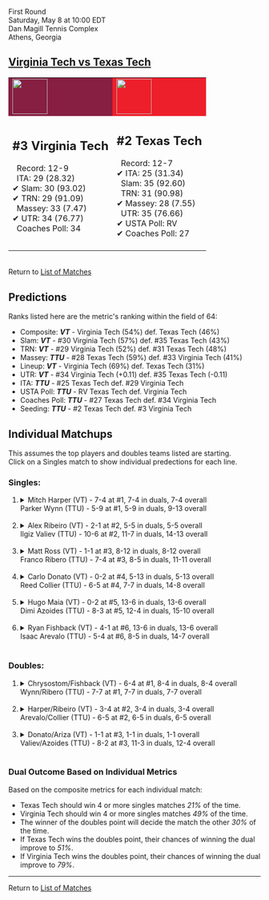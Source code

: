 First Round  
Saturday, May 8 at 10:00 EDT  
Dan Magill Tennis Complex  
Athens, Georgia  
## [Virginia Tech vs Texas Tech](https://www.ncaa.com/game/5833391)  

<table><tr style="background-color: #d9d9d9 !important"><td style="background-color: #861F41 !important"><img src="https://www.ncaa.com/sites/default/files/images/logos/schools/v/virginia-tech.70.png" width="70" height="70" /></td><td style="background-color: #ED1F2A !important"><img src="https://www.ncaa.com/sites/default/files/images/logos/schools/t/texas-tech.70.png" width="70" height="70" /></td></tr><tr>
<td>  

<h2>#3 Virginia Tech</h2>  
&nbsp; Record: 12-9<br>  
&nbsp; ITA: 29 (28.32)<br>  
&#10004; Slam: 30 (93.02)<br>  
&#10004; TRN: 29 (91.09)<br>  
&nbsp; Massey: 33 (7.47)<br>  
&#10004; UTR: 34 (76.77)<br>  
&nbsp; Coaches Poll: 34<br>  
<br>  

</td>
<td>  

<h2>#2 Texas Tech</h2>  
&nbsp; Record: 12-7<br>  
&#10004; ITA: 25 (31.34)<br>  
&nbsp; Slam: 35 (92.60)<br>  
&nbsp; TRN: 31 (90.98)<br>  
&#10004; Massey: 28 (7.55)<br>  
&nbsp; UTR: 35 (76.66)<br>  
&#10004; USTA Poll: RV<br>  
&#10004; Coaches Poll: 27<br>  
<br>  

</td>
</tr></table>  


<br>Return to [List of Matches](../index.md)  

## Predictions  

Ranks listed here are the metric's ranking within the field of 64:  
- Composite: ***VT*** - Virginia Tech (54%) def. Texas Tech (46%)  
- Slam: ***VT*** - #30 Virginia Tech (57%) def. #35 Texas Tech (43%)  
- TRN: ***VT*** - #29 Virginia Tech (52%) def. #31 Texas Tech (48%)  
- Massey: ***TTU*** - #28 Texas Tech (59%) def. #33 Virginia Tech (41%)  
- Lineup: ***VT*** - Virginia Tech (69%) def. Texas Tech (31%)  
- UTR: ***VT*** - #34 Virginia Tech (+0.11) def. #35 Texas Tech (-0.11)  
- ITA: ***TTU*** - #25 Texas Tech def. #29 Virginia Tech  
- USTA Poll: ***TTU*** - RV Texas Tech def. Virginia Tech  
- Coaches Poll: ***TTU*** - #27 Texas Tech def. #34 Virginia Tech  
- Seeding: ***TTU*** - #2 Texas Tech def. #3 Virginia Tech  

## Individual Matchups  
This assumes the top players and doubles teams listed are starting.  
Click on a Singles match to show individual predections for each line.  

### Singles:  

<ol>
<li><details>
<summary markdown="span">Mitch Harper (VT) - 7-4 at #1, 7-4 in duals, 7-4 overall<br>Parker Wynn (TTU) - 5-9 at #1, 5-9 in duals, 9-13 overall</summary>
<h4>Predictions</h4><ul>
<li>Composite: <b><i>VT</i></b> - Harper (75%) def. Wynn (25%)</li>  
<li>Slam: <b><i>VT</i></b> - Harper (78%) def. Wynn (22%)</li>  
<li>TRN: <b><i>VT</i></b> - Harper (80%) def. Wynn (20%)</li>  
<li>Massey: <b><i>VT</i></b> - Harper (65%) def. Wynn (35%)</li>  
<li>UTR: <b><i>VT</i></b> - Harper (81%) def. Wynn (19%)</li>  
<li>ITA: <b><i>VT</i></b> - Harper (7.69) def. Wynn (1.67)</li>  
</ul>
</details>&nbsp;</li>
<li><details>
<summary markdown="span">Alex Ribeiro (VT) - 2-1 at #2, 5-5 in duals, 5-5 overall<br>Ilgiz Valiev (TTU) - 10-6 at #2, 11-7 in duals, 14-13 overall</summary>
<h4>Predictions</h4><ul>
<li>Composite: <b><i>TTU</i></b> - Valiev (53%) def. Ribeiro (47%)</li>  
<li>Slam: <b><i>VT</i></b> - Ribeiro (59%) def. Valiev (41%)</li>  
<li>TRN: <b><i>VT</i></b> - Ribeiro (58%) def. Valiev (42%)</li>  
<li>Massey: <b><i>VT</i></b> - Ribeiro (45%) def. Valiev (55%)</li>  
<li>UTR: <b><i>TTU</i></b> - Valiev (75%) def. Ribeiro (25%)</li>  
<li>ITA: <b><i>VT</i></b> - Ribeiro (9.63) def. Valiev (1.70)</li>  
</ul>
</details>&nbsp;</li>
<li><details>
<summary markdown="span">Matt Ross (VT) - 1-1 at #3, 8-12 in duals, 8-12 overall<br>Franco Ribero (TTU) - 7-4 at #3, 8-5 in duals, 11-11 overall</summary>
<h4>Predictions</h4><ul>
<li>Composite: <b><i>VT</i></b> - Ross (70%) def. Ribero (30%)</li>  
<li>Slam: <b><i>VT</i></b> - Ross (78%) def. Ribero (22%)</li>  
<li>TRN: <b><i>VT</i></b> - Ross (72%) def. Ribero (28%)</li>  
<li>Massey: <b><i>VT</i></b> - Ross (65%) def. Ribero (35%)</li>  
<li>UTR: <b><i>VT</i></b> - Ross (71%) def. Ribero (29%)</li>  
<li>ITA: <b><i>VT</i></b> - Ross (6.68) def. Ribero (1.57)</li>  
</ul>
</details>&nbsp;</li>
<li><details>
<summary markdown="span">Carlo Donato (VT) - 0-2 at #4, 5-13 in duals, 5-13 overall<br>Reed Collier (TTU) - 6-5 at #4, 7-7 in duals, 14-8 overall</summary>
<h4>Predictions</h4><ul>
<li>Composite: <b><i>TTU</i></b> - Collier (59%) def. Donato (41%)</li>  
<li>Slam: <b><i>VT</i></b> - Donato (59%) def. Collier (41%)</li>  
<li>TRN: <b><i>TTU</i></b> - Collier (50%) def. Donato (50%)</li>  
<li>Massey: <b><i>TTU</i></b> - Collier (69%) def. Donato (31%)</li>  
<li>UTR: <b><i>TTU</i></b> - Collier (76%) def. Donato (24%)</li>  
<li>ITA: <b><i>VT</i></b> - Donato (2.08) def. Collier (1.70)</li>  
</ul>
</details>&nbsp;</li>
<li><details>
<summary markdown="span">Hugo Maia (VT) - 0-2 at #5, 13-6 in duals, 13-6 overall<br>Dimi Azoides (TTU) - 8-3 at #5, 12-4 in duals, 15-10 overall</summary>
<h4>Predictions</h4><ul>
<li>Composite: <b><i>VT</i></b> - Maia (61%) def. Azoides (39%)</li>  
<li>Slam: <b><i>VT</i></b> - Maia (68%) def. Azoides (32%)</li>  
<li>TRN: <b><i>VT</i></b> - Maia (71%) def. Azoides (29%)</li>  
<li>Massey: <b><i>VT</i></b> - Maia (69%) def. Azoides (31%)</li>  
<li>UTR: <b><i>TTU</i></b> - Azoides (62%) def. Maia (38%)</li>  
<li>ITA: <b><i>VT</i></b> - Maia (2.60) def. Azoides (1.70)</li>  
</ul>
</details>&nbsp;</li>
<li><details>
<summary markdown="span">Ryan Fishback (VT) - 4-1 at #6, 13-6 in duals, 13-6 overall<br>Isaac Arevalo (TTU) - 5-4 at #6, 8-5 in duals, 14-7 overall</summary>
<h4>Predictions</h4><ul>
<li>Composite: <b><i>VT</i></b> - Fishback (52%) def. Arevalo (48%)</li>  
<li>Slam: <b><i>VT</i></b> - Fishback (54%) def. Arevalo (46%)</li>  
<li>TRN: <b><i>VT</i></b> - Fishback (61%) def. Arevalo (39%)</li>  
<li>Massey: <b><i>VT</i></b> - Fishback (56%) def. Arevalo (44%)</li>  
<li>UTR: <b><i>TTU</i></b> - Arevalo (60%) def. Fishback (40%)</li>  
<li>ITA: <b><i>VT</i></b> - Fishback (2.03) def. Arevalo (1.77)</li>  
</ul>
</details>&nbsp;</li>
</ol>

### Doubles:  

<ol>
<li><details>
<summary markdown="span">Chrysostom/Fishback (VT) - 6-4 at #1, 8-4 in duals, 8-4 overall<br>Wynn/Ribero (TTU) - 7-7 at #1, 7-7 in duals, 7-7 overall</summary>
<br>Sorry, we don't have any metrics for this match
</details>&nbsp;</li>
<li><details>
<summary markdown="span">Harper/Ribeiro (VT) - 3-4 at #2, 3-4 in duals, 3-4 overall<br>Arevalo/Collier (TTU) - 6-5 at #2, 6-5 in duals, 6-5 overall</summary>
<br>Sorry, we don't have any metrics for this match
</details>&nbsp;</li>
<li><details>
<summary markdown="span">Donato/Ariza (VT) - 1-1 at #3, 1-1 in duals, 1-1 overall<br>Valiev/Azoides (TTU) - 8-2 at #3, 11-3 in duals, 12-4 overall</summary>
<br>Sorry, we don't have any metrics for this match
</details>&nbsp;</li>
</ol>

### Dual Outcome Based on Individual Metrics  
  
Based on the composite metrics for each individual match:  
- Texas Tech should win 4 or more singles matches _21%_ of the time.  
- Virginia Tech should win 4 or more singles matches _49%_ of the time.  
- The winner of the doubles point will decide the match the other _30%_ of the time.  
- If Texas Tech wins the doubles point, their chances of winning the dual improve to _51%_.  
- If Virginia Tech wins the doubles point, their chances of winning the dual improve to _79%_.  
  
------

Return to [List of Matches](../index.md)  
